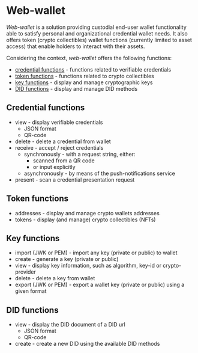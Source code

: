 # Web-wallet

_Web-wallet_ is a solution providing custodial end-user wallet functionality able to satisfy
personal and organizational credential wallet needs. It also offers token (crypto collectibles)
wallet functions (currently limited to asset access) that enable holders to interact with their
assets.

Considering the context, _web-wallet_ offers the following functions:

- [credential functions](#credential-functions) - functions related to verifiable credentials
- [token functions](#token-functions) - functions related to crypto collectibles
- [key functions](#key-functions) - display and manage cryptographic keys
- [DID functions](#did-functions) - display and manage DID methods

## Credential functions

- view - display verifiable credentials
  - JSON format
  - QR-code
- delete - delete a credential from wallet
- receive - accept / reject credentials
  - synchronously - with a request string, either:
    - scanned from a QR code
    - or input explicitly
  - asynchronously - by means of the push-notifications service
- present - scan a credential presentation request

## Token functions

- addresses - display and manage crypto wallets addresses
- tokens - display (and manage) crypto collectibles (NFTs)

## Key functions

- import (JWK or PEM) - import any key (private or public) to wallet
- create - generate a key (private or public)
- view - display key information, such as algorithm, key-id or crypto-provider
- delete - delete a key from wallet
- export (JWK or PEM) - export a wallet key (private or public) using a given format

## DID functions

- view - display the DID document of a DID url
  - JSON format
  - QR-code
- create - create a new DID using the available DID methods
